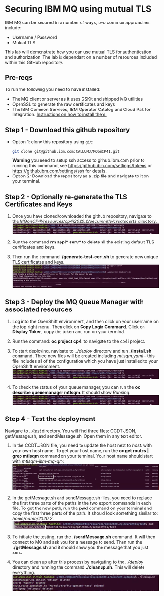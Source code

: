 # Securing IBM MQ using mutual TLS
IBM MQ can be secured in a number of ways, two common approaches include:
* Username / Password
* Mutual TLS

This lab will demonstrate how you can use mutual TLS for authentication and authorization. 
The lab is dependant on a number of resources included within this GitHub repository. 

## Pre-reqs
To run the following you need to have installed:
* The MQ client or server as it uses GSKit and shipped MQ utilities
* OpenSSL to generate the raw certificates and keys
* The IBM Common Services, IBM Operator Catalog and Cloud Pak for Integration. [Instructions on how to install them.](https://github.ibm.com/CALLUMJ/MQonCP4I/tree/master/instructions/cp4i2020.2/gettingstarted)

## Step 1 - Download this github repository
- Option 1: clone this repository using `git`:
   ```sh
   git clone git@github.ibm.com:CALLUMJ/MQonCP4I.git
   ```
   **Warning** you need to setup ssh access to github.ibm.com prior to running this command, see https://github.ibm.com/settings/tokens or https://github.ibm.com/settings/ssh for details. 
- Option 2: Download the repository as a .zip file and navigate to it on your terminal.

## Step 2 - Optionally re-generate the TLS Certificates and Keys
1. Once you have cloned/downloaded the github repository, navigate to the *MQonCP4I/resources/cp4i2020.2/securemtls/createcerts* directory.
   ![Navigating to createcerts directory](img/4.png)

1. Run the command **rm appl\* serv\*** to delete all the existing default TLS certificates and keys.

1. Then run the command **./generate-test-cert.sh** to generate new unique TLS certificates and keys.
   ![Generating new keys](img/5.png)

## Step 3 - Deploy the MQ Queue Manager with associated resources
1. Log into the OpenShift environment, and then click on your username on the top right menu. Then click on **Copy Login Command**. Click on **Display Token**, copy the token and run on your terminal.

1. Run the command: **oc project cp4i** to navigate to the cp4i project.

1. To start deploying, navigate to *../deploy* directory and run **./install.sh** command. Three new files will be created including *mtlsqm.yaml* - this file includes all of the configuration which you have just installed to your OpenShift environment.
   ![Deployment](img/4.png)

1. To check the status of your queue manager, you can run the **oc describe queuemanager mtlsqm**. It should show *Running*. 
   ![Checking that MQ is Running](img/4.png)

## Step 4 - Test the deployment
Navigate to *../test* directory. You will find three files: CCDT.JSON, getMessage.sh, and sendMessage.sh. Open them in any text editor.

1. In the CCDT.JSON file, you need to update the host next to *host:* with your own host name. To get your host name, run the **oc get routes | grep mtlsqm** command on your terminal. Your host name should start with *mtlsqm-ibm-mq-qm*:
   ![Choosing the right host name](img/8.png)

1. In the getMessage.sh and sendMessage.sh files, you need to replace the first three parts of the paths in the two export commands in each file. To get the new path, run the **pwd** command on your terminal and copy the first three parts of the path. It should look something similar to: *home/name/2020.2*.
   ![Selecting the first three parts of the path](img/10.png)

1. To initiate the testing, run the **./sendMessage.sh** command. It will then connect to MQ and ask you for a message to send. Then run the **./getMessage.sh** and it should show you the message that you just sent.

1. You can clean up after this process by navigating to the *../deploy* directory and running the command **./cleanup.sh**. This will delete everything.
   ![Cleaning up](img/11.png)
